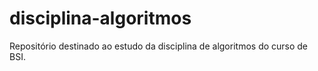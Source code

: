 # disciplina-algoritmos
Repositório destinado ao estudo da disciplina de algoritmos do curso de BSI.
